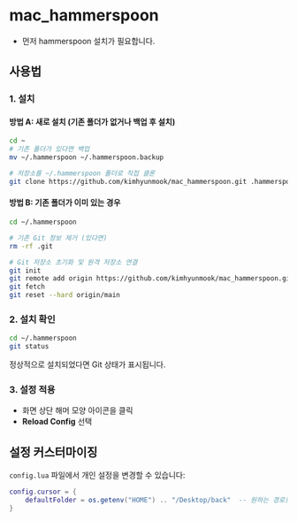 # mac_hammerspoon

- 먼저 hammerspoon 설치가 필요합니다.

## 사용법

### 1. 설치

#### 방법 A: 새로 설치 (기존 폴더가 없거나 백업 후 설치)

```bash
cd ~
# 기존 폴더가 있다면 백업
mv ~/.hammerspoon ~/.hammerspoon.backup

# 저장소를 ~/.hammerspoon 폴더로 직접 클론
git clone https://github.com/kimhyunmook/mac_hammerspoon.git .hammerspoon
```

#### 방법 B: 기존 폴더가 이미 있는 경우

```bash
cd ~/.hammerspoon

# 기존 Git 정보 제거 (있다면)
rm -rf .git

# Git 저장소 초기화 및 원격 저장소 연결
git init
git remote add origin https://github.com/kimhyunmook/mac_hammerspoon.git
git fetch
git reset --hard origin/main
```

### 2. 설치 확인

```bash
cd ~/.hammerspoon
git status
```

정상적으로 설치되었다면 Git 상태가 표시됩니다.

### 3. 설정 적용

- 화면 상단 해머 모양 아이콘을 클릭
- **Reload Config** 선택

## 설정 커스터마이징

`config.lua` 파일에서 개인 설정을 변경할 수 있습니다:

```lua
config.cursor = {
    defaultFolder = os.getenv("HOME") .. "/Desktop/back"  -- 원하는 경로로 변경
}
```

